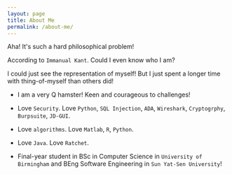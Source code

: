 ```yaml
---
layout: page
title: About Me
permalink: /about-me/
---
```


Aha! It's such a hard philosophical problem!

According to `Immanual Kant`. Could I even know who I am? 

I could just see the representation of myself! But I just spent a longer time with thing-of-myself than others did!

* I am a very Q hamster! Keen and courageous to challenges!

* Love `Security`. Love `Python`, `SQL Injection`, `ADA`, `Wireshark`, `Cryptogrphy`, `Burpsuite`, `JD-GUI`.

* Love `algorithms`. Love `Matlab`, `R`, `Python`.

* Love `Java`. Love `Ratchet`.

* Final-year student in  BSc in Computer Science in `University of Birmingham` and BEng Software Engineering in `Sun Yat-Sen University`!


